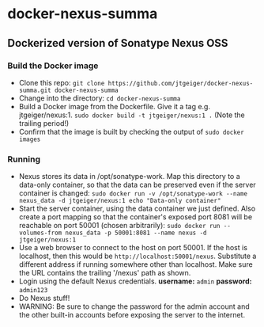 # docker-nexus-summa
## Dockerized version of Sonatype Nexus OSS

### Build the Docker image
- Clone this repo: `git clone https://github.com/jtgeiger/docker-nexus-summa.git docker-nexus-summa`
- Change into the directory: `cd docker-nexus-summa`
- Build a Docker image from the Dockerfile.  Give it a tag e.g. jtgeiger/nexus:1.  `sudo docker build -t jtgeiger/nexus:1 .` (Note the trailing period!)
- Confirm that the image is built by checking the output of `sudo docker images`

### Running
- Nexus stores its data in /opt/sonatype-work.  Map this directory to a data-only container, so that the data can be preserved even if the server container is changed: `sudo docker run -v /opt/sonatype-work --name nexus_data -d jtgeiger/nexus:1 echo "Data-only container"`
- Start the server container, using the data container we just defined.  Also create a port mapping so that the container's exposed port 8081 will be reachable on port 50001 (chosen arbitrarily): `sudo docker run --volumes-from nexus_data -p 50001:8081 --name nexus -d jtgeiger/nexus:1`
- Use a web browser to connect to the host on port 50001. If the host is localhost, then this would be `http://localhost:50001/nexus`.  Substitute a different address if running somewhere other than localhost.  Make sure the URL contains the trailing '/nexus' path as shown.
- Login using the default Nexus credentials. **username:** `admin` **password:** `admin123`
- Do Nexus stuff!
- WARNING: Be sure to change the password for the admin account and the other built-in accounts before exposing the server to the internet.
